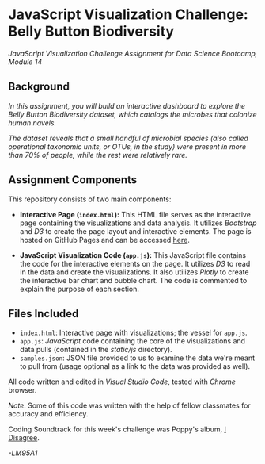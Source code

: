 # JavaScript Visualization Challenge: Belly Button Biodiversity

*JavaScript Visualization Challenge Assignment for Data Science Bootcamp, Module 14*

## Background
*In this assignment, you will build an interactive dashboard to explore the Belly Button Biodiversity dataset, which catalogs the microbes that colonize human navels.*

*The dataset reveals that a small handful of microbial species (also called operational taxonomic units, or OTUs, in the study) were present in more than 70% of people, while the rest were relatively rare.*

## Assignment Components
This repository consists of two main components:

* **Interactive Page (`index.html`):**
This HTML file serves as the interactive page containing the visualizations and data analysis. It utilizes *Bootstrap* and *D3* to create the page layout and interactive elements. The page is hosted on GitHub Pages and can be accessed [here](https://lm95a1.github.io/Belly-Button-Challenge/).

* **JavaScript Visualization Code (`app.js`):**
This JavaScript file contains the code for the interactive elements on the page. It utilizes *D3* to read in the data and create the visualizations. It also utilizes *Plotly* to create the interactive bar chart and bubble chart. The code is commented to explain the purpose of each section.

## Files Included
- `index.html`: Interactive page with visualizations; the vessel for `app.js`.
- `app.js`: *JavaScript* code containing the core of the visualizations and data pulls (contained in the *static/js* directory).
- `samples.json`: JSON file provided to us to examine the data we're meant to pull from (usage optional as a link to the data was provided as well).

All code written and edited in *Visual Studio Code*, tested with *Chrome* browser.

*Note*: Some of this code was written with the help of fellow classmates for accuracy and efficiency.

Coding Soundtrack for this week's challenge was Poppy's album, [I Disagree](https://www.youtube.com/playlist?list=PLxA687tYuMWg5BIDZGMhD3LG8ekTXQR4g).

*-LM95A1*
